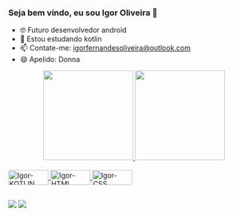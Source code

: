### Seja bem vindo, eu sou Igor Oliveira 👋

- 🤓 Futuro desenvolvedor android
- 🌱 Estou estudando kotlin
- 📫 Contate-me: igorfernandesoliveira@outlook.com
- 😄 Apelido: Donna

<div align="center">
  <a href="https://github.com/D0nn4">
  <img height="180em" src="https://github-readme-stats.vercel.app/api?username=D0nn4&show_icons=true&theme=dark&include_all_commits=true&count_private=true"/>
  <img height="180em" src="https://github-readme-stats.vercel.app/api/top-langs/?username=D0nn4&layout=compact&langs_count=7&theme=dark"/>
</div>
  
 <div style="display: inline_block"><br>
  <img align="center" alt="Igor-KOTLIN" height="30" width="80" src="https://img.shields.io/badge/Kotlin-0095D5?&style=for-the-badge&logo=kotlin&logoColor=white">
  <img align="center" alt="Igor-HTML" height="30" width="80" src="https://img.shields.io/badge/HTML-239120?style=for-the-badge&logo=html5&logoColor=white">
  <img align="center" alt="Igor-CSS" height="30" width="80" src="https://img.shields.io/badge/CSS3-1572B6?style=for-the-badge&logo=css3&logoColor=white">
 </div>
  
 ##

<div>
  <a href = "mailto:igorfernandesoliveira@gmail.com"><img src="https://img.shields.io/badge/-Gmail-%23333?style=for-the-badge&logo=gmail&logoColor=white" target="_blank"></a>
  <a href="https://www.linkedin.com/in/igor-oliveira-471b88111/" target="_blank"><img src="https://img.shields.io/badge/-LinkedIn-%230077B5?style=for-the-badge&logo=linkedin&logoColor=white" target="_blank"></a>  
</div>
